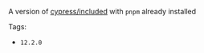 A version of [cypress/included](https://hub.docker.com/r/cypress/included) with `pnpm` already installed

Tags:

- `12.2.0`
